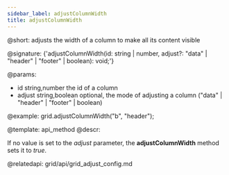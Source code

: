 ```yaml
---
sidebar_label: adjustColumnWidth
title: adjustColumnWidth
---          
```


@short: adjusts the width of a column to make all its content visible

@signature: {'adjustColumnWidth(id: string | number, adjust?: "data" | "header" | "footer" | boolean): void;'}

@params:
- id		string,number		the id of a column
- adjust	string,boolean		optional, the mode of adjusting a column ("data" | "header" | "footer" | boolean)

@example:
grid.adjustColumnWidth("b", "header");

@template: api_method
@descr:

If no value is set to the *adjust* parameter, the **adjustColumnWidth** method sets it to *true*.

@relatedapi: grid/api/grid_adjust_config.md